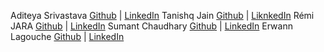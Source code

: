 Aditeya Srivastava [Github](https://github.com/aditeyaS) | [LinkedIn](https://www.linkedin.com/in/aditeyaaaa/)
Tanishq Jain [Github](https://github.com/tanishqj-19) | [LiknkedIn](https://www.linkedin.com/in/tanishq-jain-823427226/)
Rémi JARA [Github](https://github.com/icepick4) | [LinkedIn](https://www.linkedin.com/in/remijara/)
Sumant Chaudhary [Github](https://github.com/sumant7) | [LinkedIn](https://www.linkedin.com/in/sumant-chaudhary-276011200/)
Erwann Lagouche [Github](https://github.com/AirOne01) | [LinkedIn](https://www.linkedin.com/in/erwann-lagouche-09550b222/)

